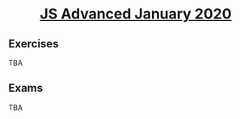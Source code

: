 # <a href="https://softuni.bg/trainings/2609/js-advanced-january-2020"><p align="center">JS Advanced January 2020<p></a>

## Exercises
TBA
## Exams
TBA